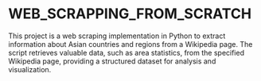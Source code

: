 # WEB_SCRAPPING_FROM_SCRATCH
This project is a web scraping implementation in Python to extract information about Asian countries and regions from a Wikipedia page. The script retrieves valuable data, such as area statistics, from the specified Wikipedia page, providing a structured dataset for analysis and visualization.
